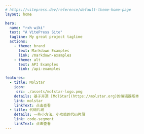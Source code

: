 ```yaml
---
# https://vitepress.dev/reference/default-theme-home-page
layout: home

hero:
  name: "rxh wiki"
  text: "A VitePress Site"
  tagline: My great project tagline
  actions:
    - theme: brand
      text: Markdown Examples
      link: /markdown-examples
    - theme: alt
      text: API Examples
      link: /api-examples

features:
  - title: MolStar
    icon: 
     src: ./assets/molstar-logo.png
    details: 基于开源 [MolStar](https://molstar.org)的编辑器版本
    link: molstar
    linkText: 点击查看
  - title: 代码片段
    details: 一些小方法、小功能的代码片段
    link: code-segment
    linkText: 点击查看
---
```


<Confetti />